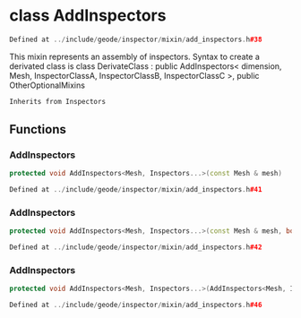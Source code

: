 # class AddInspectors

```cpp
Defined at ../include/geode/inspector/mixin/add_inspectors.h#38
```

 This mixin represents an assembly of inspectors. Syntax to create a derivated class is class DerivateClass : public AddInspectors< dimension, Mesh, InspectorClassA, InspectorClassB, InspectorClassC >, public OtherOptionalMixins



```cpp
Inherits from Inspectors
```



## Functions

### AddInspectors

```cpp
protected void AddInspectors<Mesh, Inspectors...>(const Mesh & mesh)
```

```cpp
Defined at ../include/geode/inspector/mixin/add_inspectors.h#41
```

### AddInspectors

```cpp
protected void AddInspectors<Mesh, Inspectors...>(const Mesh & mesh, bool verbose)
```

```cpp
Defined at ../include/geode/inspector/mixin/add_inspectors.h#42
```

### AddInspectors

```cpp
protected void AddInspectors<Mesh, Inspectors...>(AddInspectors<Mesh, Inspectors...> && )
```

```cpp
Defined at ../include/geode/inspector/mixin/add_inspectors.h#46
```



